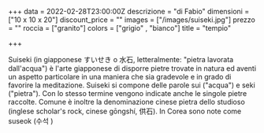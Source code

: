 +++
data = 2022-02-28T23:00:00Z
descrizione = "di Fabio"
dimensioni = ["10 x 10 x 20"]
discount_price = ""
images = ["/images/suiseki.jpg"]
prezzo = ""
roccia = ["granito"]
colors = ["grigio" , "bianco"]
title = "tempio"

+++

Suiseki (in giapponese すいせき o 水石, letteralmente: "pietra lavorata dall'acqua") è l'arte giapponese di disporre pietre trovate in natura ed aventi un aspetto particolare in una maniera che sia gradevole e in grado di favorire la meditazione. Suiseki si compone delle parole sui ("acqua") e seki ("pietra"). Con lo stesso termine vengono indicate anche le singole pietre raccolte. Comune è inoltre la denominazione cinese pietra dello studioso (inglese scholar's rock, cinese gōngshí, 供石). In Corea sono note come suseok (수석 )
